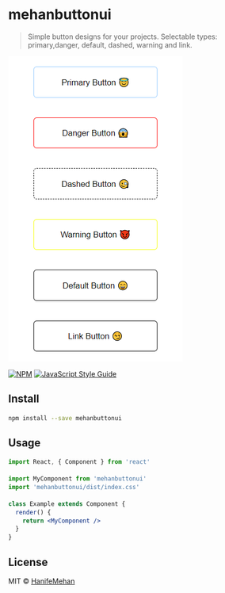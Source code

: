 # mehanbuttonui

> Simple button designs for your projects. Selectable types: primary,danger, default, dashed, warning and link.

![Preview](src/img/btn.png)

[![NPM](https://img.shields.io/npm/v/hanifbtnui.svg)](https://www.npmjs.com/package/hanifbtnui) [![JavaScript Style Guide](https://img.shields.io/badge/code_style-standard-brightgreen.svg)](https://standardjs.com)

## Install

```bash
npm install --save mehanbuttonui
```

## Usage

```jsx
import React, { Component } from 'react'

import MyComponent from 'mehanbuttonui'
import 'mehanbuttonui/dist/index.css'

class Example extends Component {
  render() {
    return <MyComponent />
  }
}
```

## License

MIT © [HanifeMehan](https://github.com/HanifeMehan)
